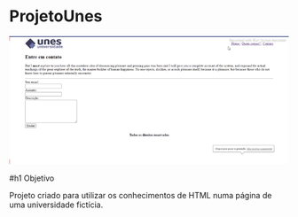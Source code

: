 # ProjetoUnes

![](Funcionamento/funcionamento.gif)

#h1 Objetivo

Projeto criado para utilizar os conhecimentos de HTML numa página de uma universidade fictícia.

